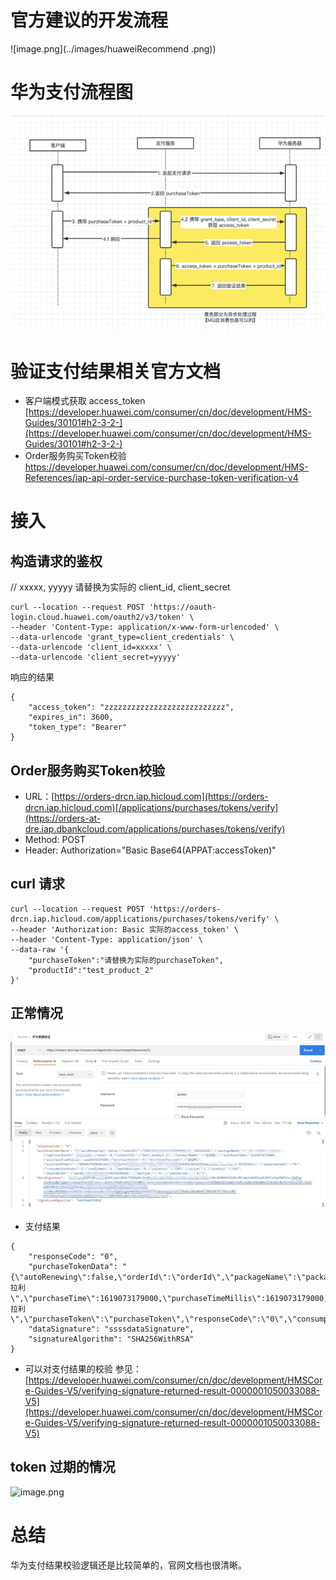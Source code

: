 



# 官方建议的开发流程
![image.png](../images/huaweiRecommend .png))

# 华为支付流程图
![image.png](../images/huaweiProcess.png)

# 验证支付结果相关官方文档
* 客户端模式获取 access_token
[https://developer.huawei.com/consumer/cn/doc/development/HMS-Guides/30101#h2-3-2-](https://developer.huawei.com/consumer/cn/doc/development/HMS-Guides/30101#h2-3-2-)
* Order服务购买Token校验
https://developer.huawei.com/consumer/cn/doc/development/HMS-References/iap-api-order-service-purchase-token-verification-v4

# 接入
## 构造请求的鉴权
// xxxxx, yyyyy 请替换为实际的 client_id, client_secret
```
curl --location --request POST 'https://oauth-login.cloud.huawei.com/oauth2/v3/token' \
--header 'Content-Type: application/x-www-form-urlencoded' \
--data-urlencode 'grant_type=client_credentials' \
--data-urlencode 'client_id=xxxxx' \
--data-urlencode 'client_secret=yyyyy'
```
响应的结果
```
{
    "access_token": "zzzzzzzzzzzzzzzzzzzzzzzzzzz",
    "expires_in": 3600,
    "token_type": "Bearer"
}
```

## Order服务购买Token校验
* URL：[https://orders-drcn.iap.hicloud.com](https://orders-drcn.iap.hicloud.com)[/applications/purchases/tokens/verify](https://orders-at-dre.iap.dbankcloud.com/applications/purchases/tokens/verify)
* Method: POST
* Header: Authorization="Basic Base64(APPAT:accessToken)"

## curl 请求
```
curl --location --request POST 'https://orders-drcn.iap.hicloud.com/applications/purchases/tokens/verify' \
--header 'Authorization: Basic 实际的access_token' \
--header 'Content-Type: application/json' \
--data-raw '{
    "purchaseToken":"请替换为实际的purchaseToken", 
    "productId":"test_product_2"
}'
```
## 正常情况
![image.png](../images/huaweiCurlResponse.png)

* 支付结果
```
{
    "responseCode": "0",
    "purchaseTokenData": "{\"autoRenewing\":false,\"orderId\":\"orderId\",\"packageName\":\"package\",\"applicationId\":applicationId,\"kind\":0,\"productId\":\"test_product_2\",\"productName\":\"法拉利\",\"purchaseTime\":1619073179000,\"purchaseTimeMillis\":1619073179000,\"purchaseState\":0,\"developerPayload\":\"法拉利\",\"purchaseToken\":\"purchaseToken\",\"responseCode\":\"0\",\"consumptionState\":1,\"confirmed\":1,\"purchaseType\":0,\"currency\":\"CNY\",\"price\":1,\"country\":\"CN\",\"payOrderId\":\"sandboxxxxxxxxxx\",\"payType\":\"4\",\"sdkChannel\":\"1\"}",
    "dataSignature": "ssssdataSignature",
    "signatureAlgorithm": "SHA256WithRSA"
}
```
* 可以对支付结果的校验
参见：[https://developer.huawei.com/consumer/cn/doc/development/HMSCore-Guides-V5/verifying-signature-returned-result-0000001050033088-V5](https://developer.huawei.com/consumer/cn/doc/development/HMSCore-Guides-V5/verifying-signature-returned-result-0000001050033088-V5)

## token 过期的情况
![image.png](https://upload-images.jianshu.io/upload_images/2058787-a8076f3663801207.png?imageMogr2/auto-orient/strip%7CimageView2/2/w/620)

# 总结
华为支付结果校验逻辑还是比较简单的，官网文档也很清晰。